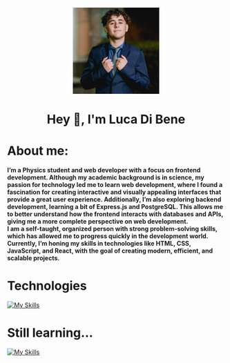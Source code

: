 <p align="center">
    <img width="200" src="img/Me.jpg">
</p>

<h1 align="center">Hey 👋, I'm Luca Di Bene</h1>
<h1>About me:</h1>
<b>I’m a Physics student and web developer with a focus on frontend development. Although my academic background is in science, my passion for technology led me to learn web development, where I found a fascination for creating interactive and visually appealing interfaces that provide a great user experience. Additionally, I’m also exploring backend development, learning a bit of Express.js and PostgreSQL. This allows me to better understand how the frontend interacts with databases and APIs, giving me a more complete perspective on web development.
<br>
I am a self-taught, organized person with strong problem-solving skills, which has allowed me to progress quickly in the development world. Currently, I’m honing my skills in technologies like HTML, CSS, JavaScript, and React, with the goal of creating modern, efficient, and scalable projects.</b>

<h1>Technologies</h1>

[![My Skills](https://skillicons.dev/icons?i=html,css,js,react)](https://skillicons.dev)

<h1>Still learning...</h1>

[![My Skills](https://skillicons.dev/icons?i=express,postgres)](https://skillicons.dev)
